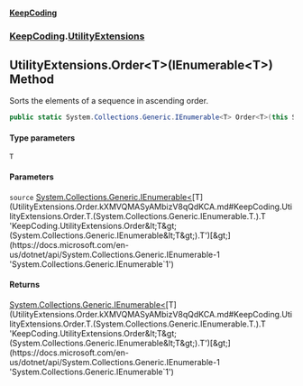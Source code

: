 #### [KeepCoding](index.md 'index')
### [KeepCoding](KeepCoding.md 'KeepCoding').[UtilityExtensions](UtilityExtensions.md 'KeepCoding.UtilityExtensions')
## UtilityExtensions.Order&lt;T&gt;(IEnumerable&lt;T&gt;) Method
Sorts the elements of a sequence in ascending order.
```csharp
public static System.Collections.Generic.IEnumerable<T> Order<T>(this System.Collections.Generic.IEnumerable<T> source);
```
#### Type parameters
<a name='KeepCoding.UtilityExtensions.Order.T.(System.Collections.Generic.IEnumerable.T.).T'></a>
`T`  
  
#### Parameters
<a name='KeepCoding.UtilityExtensions.Order.T.(System.Collections.Generic.IEnumerable.T.).source'></a>
`source` [System.Collections.Generic.IEnumerable&lt;](https://docs.microsoft.com/en-us/dotnet/api/System.Collections.Generic.IEnumerable-1 'System.Collections.Generic.IEnumerable`1')[T](UtilityExtensions.Order.kXMVQMASyAMbizV8qQdKCA.md#KeepCoding.UtilityExtensions.Order.T.(System.Collections.Generic.IEnumerable.T.).T 'KeepCoding.UtilityExtensions.Order&lt;T&gt;(System.Collections.Generic.IEnumerable&lt;T&gt;).T')[&gt;](https://docs.microsoft.com/en-us/dotnet/api/System.Collections.Generic.IEnumerable-1 'System.Collections.Generic.IEnumerable`1')  
  
#### Returns
[System.Collections.Generic.IEnumerable&lt;](https://docs.microsoft.com/en-us/dotnet/api/System.Collections.Generic.IEnumerable-1 'System.Collections.Generic.IEnumerable`1')[T](UtilityExtensions.Order.kXMVQMASyAMbizV8qQdKCA.md#KeepCoding.UtilityExtensions.Order.T.(System.Collections.Generic.IEnumerable.T.).T 'KeepCoding.UtilityExtensions.Order&lt;T&gt;(System.Collections.Generic.IEnumerable&lt;T&gt;).T')[&gt;](https://docs.microsoft.com/en-us/dotnet/api/System.Collections.Generic.IEnumerable-1 'System.Collections.Generic.IEnumerable`1')  
